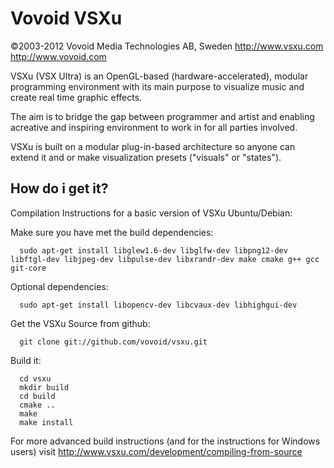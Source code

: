 Vovoid VSXu
=================
©2003-2012 Vovoid Media Technologies AB, Sweden
http://www.vsxu.com
http://www.vovoid.com



VSXu (VSX Ultra) is an OpenGL-based (hardware-accelerated), 
modular programming environment with its main purpose to 
visualize music and create real time graphic effects.

The aim is to bridge the gap between programmer 
and artist and enabling acreative and inspiring 
environment to work in for all parties involved.

VSXu is built on a modular plug-in-based architecture 
so anyone can extend it and or make visualization 
presets ("visuals" or "states").


How do i get it?
-----------------

Compilation Instructions for a basic version of VSXu Ubuntu/Debian:

Make sure you have met the build dependencies:

      sudo apt-get install libglew1.6-dev libglfw-dev libpng12-dev libftgl-dev libjpeg-dev libpulse-dev libxrandr-dev make cmake g++ gcc git-core

Optional dependencies:

      sudo apt-get install libopencv-dev libcvaux-dev libhighgui-dev

Get the VSXu Source from github:

      git clone git://github.com/vovoid/vsxu.git

Build it:

      cd vsxu
      mkdir build
      cd build
      cmake ..
      make
      make install

For more advanced build instructions (and for the instructions for Windows users)
visit http://www.vsxu.com/development/compiling-from-source
